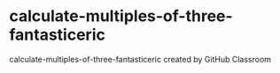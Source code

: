 # calculate-multiples-of-three-fantasticeric
calculate-multiples-of-three-fantasticeric created by GitHub Classroom
